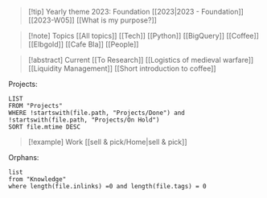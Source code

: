 
> [!tip] Yearly theme 2023: Foundation
[[2023|2023 - Foundation]]
[[2023-W05]]
[[What is my purpose?]]

> [!note]  Topics
[[All topics]]
[[Tech]] [[Python]] [[BigQuery]]
[[Coffee]] [[Elbgold]] [[Cafe Bla]]
[[People]]

> [!abstract] Current
[[To Research]] 
[[Logistics of medieval warfare]]
[[Liquidity Management]]
[[Short introduction to coffee]]

Projects:
```dataview
LIST
FROM "Projects"
WHERE !startswith(file.path, "Projects/Done") and !startswith(file.path, "Projects/On Hold")
SORT file.mtime DESC
```

> [!example] Work
> [[sell & pick/Home|sell & pick]]


Orphans:
```dataview
list
from "Knowledge"
where length(file.inlinks) =0 and length(file.tags) = 0
```
